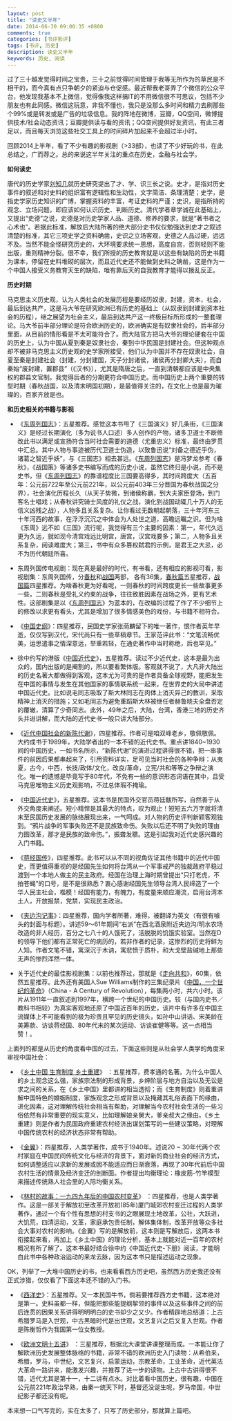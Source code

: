 ```yaml
---
layout: post
title: "读史又半年"
date: 2014-06-30 09:00:35 +0800
comments: true
categories: [书评影评]
tags: [书评, 历史]
description: 读史又半年
keywords: 历史, 阅读
---
```


过了三十越发觉得时间之宝贵，三十之前觉得时间管理于我等无所作为的草民是不相干的，而今真有点只争朝夕的紧迫与仓促感。最近帮我老哥弄了个微信的公众平台，他发现我基本不上微信，觉得像我这样搞IT的不用微信很不可思议，包括不少朋友也有此同感。微信这玩意，非我不懂也，我只是没那么多时间和精力去刷那些个99%或是转发或是广告的垃圾信息。我的阵地在微博，豆瓣，QQ空间，微博提供技术/社会动态资讯；豆瓣提供读与看的资讯；QQ空间提供好友资讯，有此三者足以，而且每天浏览这些社交工具上的时间碎片加起来不会超过半小时。

回顾2014上半年，看了不少有趣的影视剧（>33部），也读了不少好玩的书，在此总结之，广而荐之。总的来说这半年关注的重点在历史，金融与社会学。

<!--more-->

**如何读史**

唐代的历史学家[刘知几](http://zh.wikipedia.org/wiki/%E5%88%98%E7%9F%A5%E5%87%A0)就历史研究提出了才、学、识三长之说。史才，是指对历史事件的叙述和对史料的组织富有逻辑性和生动性，文字简洁、条理清楚；史学，是指史学家历史知识的广博，掌握资料的丰富，考证史料的严谨；史识，是指所持的观念、立场问题，即应该如何认识历史、判断历史。清代学者章学诚在此基础上，又提出“史德”之说，史德是对历史学家人品、道德、修养的要求，就是“著书者之心术也”。若据此标准，解放后大陆所著的绝大部分史书仅仅勉强达到史才之叙述清楚的标准，其它三项史学之资料确凿，史识之立场客观，史德之人品过硬，远远不及。当然不能全怪研究历史的，大环境要求统一思想，高度自宫，否则轻则不能出版，重则精神分裂。很不幸，我们所授的历史教育就是以这些有缺陷的历史书籍为课本，停留在史料堆砌的层次，而且近代史还不能做到史料之确凿，这是作为一个中国人接受义务教育天生的缺陷，唯有靠后天的自我教育才能得以拨乱反正。

**历史时期**

马克思主义历史观，认为人类社会的发展历程是要经历奴隶，封建，资本，社会，最后到达共产，这是马大爷在研究欧洲已有历史的基础上（从奴隶到封建到资本社会的历程），继之展望为社会主义，最后到达共产这一终极目标所形成的一整套理论。马大爷前半部分理论是符合欧洲历史的，欧洲确实是有奴隶社会的，后半部分里面，从目前的情形看是不太可能符合了。而大陆官方把马大爷的理论硬套在中国的历史上，认为中国从夏到秦是奴隶社会，秦到中华民国是封建社会。但这种观点却不被非马克思主义历史观的史学家所接受，他们认为中国并不存在奴隶社会，自夏至秦是封建社会（封建，分封建国，天子分封诸侯，诸侯再分封卿大夫），而自秦始“废封建，置郡县”（《汉书》），尤其是隋唐之后，一直到清朝都应该是中央集权的郡县文官制。我觉得后者的分期更符合中国历史。而中国历史上两个重要的转型时期（春秋战国，以及清末明国初期），是最值得关注的，在文化上也是最为璀璨的，百家齐放是也。

**和历史相关的书籍与影视**

* 《[东周列国志](http://book.douban.com/subject/2002025/)》：五星推荐。感觉这本书甩了《三国演义》好几条街，《三国演义》是经过长期演化（多为说书人口述）多人创作的产物，诸多卫道士不断修改此书以满足或宣扬符合当时社会需要的道德（尤重忠义）标准，最终由罗贯中汇总。其中人物与事迹被历代卫道士伪造，以致鲁迅说“刘备之德近乎伪，诸葛之智近乎妖”，与《三国志》相去甚远。《[东周列国志](http://book.douban.com/subject/2002025/)》是冯梦龙参考《春秋》，《战国策》等诸多史书编写而成的历史小说，虽然它终归是小说，而不是史书，但《[东周列国志](http://book.douban.com/subject/2002025/)》的靠谱程度比三国要高得多，其时间跨度大（五百年：公元前722年至公元前221年，以公元前403年三分晋国为春秋战国之分界），社会演化历程长久（从天子势微，到诸侯称霸，到大夫家臣登场，到门客名士唱戏；从春秋讲究骑士风度的礼仪之战，演化到战国动辄几十万人的无信义凶残之战），人物多且关系复杂。让你看过无数朝起朝落，三十年河东三十年河西的故事，在浮浮沉沉之中体会为人处世之道，高瞻远瞩之识。但为啥《东周》远不如《三国》流行呢，我觉得有三个主要的因素：第一，年代久远更为久远，就如现今清宫戏远比明宫，唐宫，汉宫戏要多；第二，人物多且关系复杂，阅读难度大；第三，书中有众多篡权弑君的示例，是君王之大忌，必不为历代朝廷所喜。

* 东周列国传电视剧：现在真是最好的时代，有书看，还有相应的影视可看，影视剧集：东周列国传，分[春秋](http://movie.douban.com/subject/2341884/)和[战国](http://movie.douban.com/subject/2972189/)两部， 各有36集，[春秋篇](http://movie.douban.com/subject/2341884/)五星推荐，[战国篇](http://movie.douban.com/subject/2972189/)四星推荐。为啥春秋更为好看呢，一则春秋的时间跨度更长一些故事更多一些，二则春秋是受礼义约束的战争，往往致胜因素在战场之外，更有艺术性。这部剧集是以《[东周列国志](http://book.douban.com/subject/2002025/)》为蓝本的，在改编的过程了作了不少细节上的修改以求更有看头，尤其是增加了很多情感美色的戏份，与书籍不相符合。

* 《[中国史纲](http://book.douban.com/subject/1055347/)》：四星推荐，民国史学家张荫麟留下的唯一著作，恨作者英年早逝，仅仅写到汉代，宋代尚只有一些草稿章节。王家范评此书：“文笔流畅优美，运思遣事之情深意远，举重若轻，在通史著作中当时称绝，后也罕见。”

 * 徐中约写的港版《[中国近代史](http://book.douban.com/subject/2376486/)》，五星推荐。读过不少近代史，这本是最为出众的，国内出版的是阉割的，所以要看繁体版。客观就不说了，大凡非大陆出的历史名著大都做得到客观，这本尤为可贵的是作者具备全球视野，能把发生在中国的事情与发生在其他国家的事情联系统一起来，在世界史的大局中讲述中国近代史。比如说毛同志吸取了斯大林同志在肉体上消灭异己的教训，采取精神上消灭的措施；又如毛同志为避免重蹈斯大林被继任者赫鲁晓夫全盘否定的覆辙，清算了少奇同志。此外，49年之后，大陆，台湾，香港三地的历史齐头并进讲解，而大陆的近代史书一般只讲大陆部分。
 
* 《[近代中国社会的新陈代谢](http://book.douban.com/subject/10825612/)》，四星推荐。作者可是咱双峰老乡，敬佩敬佩。大约成书于1989年，大陆学者出的一本不错的近代史书。重点讲1840~1930间的中国历史，一如书名所示，“新陈代谢”的演进过程讲得很不错，把一串事件的前因后果都串起来了，引用资料详实，足可见当时社会的各种争辩：从夷夏，古今，中西，长技/政体/文化，改良/革命，立宪/共和等等之争辩之演化。唯一的遗憾是毕竟写于80年代，不免有一些的意识形态词语在其中，且受马克思唯物主义历史观影响，不过总体瑕不掩瑜。

 * 《[中国近代史](http://book.douban.com/subject/1060025/)》，五星推荐。这本书是民国外交官员蒋廷黻所写，自然善于从外交角度来阐述。短小精悍是其最大的特点，叹为观止！短短五六万字就将清末至民国历史发展的脉络展现出来，一气呵成。对人物的历史评判新颖客观独到。“鸦片战争的军事失败还不是民族致命伤。失败以后还不明了失败的理由力图改革，那才是民族的致命伤。”，振聋发聩。这是引起我对近代史感兴趣的入门书籍。

* 《[蒋经国传](http://book.douban.com/subject/5288371/)》，四星推荐。此书可以从不同的视角佐证其他书籍中的近代中国史，而更值得重视的是经国先生如何将台湾从一个军事戒严的独裁政府平稳过渡到一个本地人做主的民主政府。经国在治理上海时期曾提出“只打老虎，不拍苍蝇”的口号，是不是很熟悉？衷心感谢经国先生领导台湾人民缔造了一个华人民主社会，楷模！经国有能力，有魄力，有度量来顺应潮流，启用台湾本土人，开放报禁，党禁，实现民主政治。

* 《[夹边沟记事](http://book.douban.com/subject/3239549/)》：四星推荐，国内学者所著，难得，被翻译为英文（有很有噱头的封面与标题）。讲述59～61年期间“右派”在西北酒泉附近夹边沟/明水农场改造的非人经历，百分之七八十的人饿死了，活脱脱的饥饿实验室。当然在D的领导下他们都有正常死亡的病历的，若非作者的记录，这惨烈的历史将鲜为人知。作者文笔不错，寓深沉于木讷，寓悲愤于质朴，和大戈壁盐碱地上那些无声的惨烈浑然一体。

* 关于近代史的最佳影视剧集：以前也推荐过，那就是《[走向共和](http://movie.douban.com/subject/1441794/)》，60集，依然五星推荐。此外还有美国人Sue Williams制作的三集纪录片《[中国，一个世纪的革命](http://movie.douban.com/subject/2042115/)》（China - A Century of Revolution），每集两小时，共六小时。该片从1911年一直叙述到1997年，横跨一个世纪的中国历史。较（与国内史书／教科书相较）为真实客观地还原了中国近百年的历史，该片中有许多在中国主流媒体上不可能看到的极为珍贵且罕见的历史镜头，如孙中山讲话、宋美龄在美筹款、访谈蒋经国、80年代末的某次运动、访谈崔健等等。这一点相当赞！。

上面列的都是从历史的角度看中国的过去，下面这些则是从社会学人类学的角度来审视中国社会：

* 《[乡土中国 生育制度 乡土重建](http://book.douban.com/subject/10532835/)》 ：五星推荐，费孝通的名著。为什么中国人的乡土观念这么强，家族宗法制的形成背景，乡绅阶层与地方自治以及无讼是求之间的关系，在《乡土中国》里都讲的相当透彻；而《生育制度》则着重讲解中国特色的婚姻制度，家族观念之形成背景以及掩藏其礼俗表面下的缘由，进化因素，这对理解传统社会相当有帮助，对理解当今农村社会生活的一些习俗依然有非常重要的现实意义，比如理解娘亲舅大，爹亲叔大之缘由。《乡土重建》则是作者为民国政府重建农村经济出谋划策写的一些建议策略，对理解中国传统农村的经济状态非常有帮助。

 * 《[金翼](http://book.douban.com/subject/2988944/)》：四星推荐，人类学著作，成书于1940年。述说20 ~ 30年代两个农村家庭在中国民间传统文化与经济的背景下，面对新的商业社会的经济方式，如何调整适应以求新的发展或因不能适应而日渐衰落，再现了30年代前后中国农村生活的情景及经济变迁的剖断面。作者提出均衡理论：橡皮筋-竹竿模型来描述传统熟人社会里的人际均衡关系。

* 《[林村的故事：一九四九年后的中国农村变革](http://book.douban.com/subject/1082196/)》 ：四星推荐，也是人类学著作。这是一部关于解放初至改革开放初(85年)厦门城郊农村变迁过程的人类学著作，通过一个有个性有思想的村支书的之眼展现土地改革，公社，大跃进，大饥荒，四清运动，文革，家庭承包责任制，解体集体制，改革开放等众多社会大事对农村的影响。《金翼》写的是解放前，这本则是写解放后，这两本书衔接起来看，再加上《乡土中国》的理论分析，基本上就能对近一百年的农村概况有所了解了。这本书最好结合徐中约《中国近代史-下册》阅读，才能明白此书中各种政治运动的来龙去脉，因为这本书只是描述运动之现象。
 
 OK，列举了一大堆中国历史的书，也来看看西方历史吧，虽然西方历史我还没有正式涉猎，仅仅看了下面这本还不错的入门书。

* 《[西洋史](http://book.douban.com/subject/4201719/)》：五星推荐。又一本民国牛书，倘若要推荐西方史书籍，这本绝对是第一。史料虽都一样，但能把那些能提纲挈领的事件以及这些事件之间的前后连贯的因果关系讲得明明明白的史书却少之又少。作者精辟地总结道：上古希腊罗马是入世观，中古黑暗时代是出世观，文艺复兴之后又复入世观。作者是陈衡哲作为我国第一位女教授。

* 《[欧洲文明十五讲](http://book.douban.com/subject/1065142/)》 ：三星推荐，根据北大课堂讲课整理而成。一本能让你了解欧洲历史发展整体脉络的书籍，非常不错的欧洲历史入门读物：从希伯来，希腊，罗马，中世纪，文艺复兴，启蒙运动，宗教革命，工业革命，近代英法大革命一路讲来，能激发兴趣，并推荐了进一步的读物。上古中古讲得很不错，近代尤其是第十一，十二讲有点水。对比着看中国历史，很有趣，中国在公元前221年政治早熟，由秦一统天下时，基督还没诞生呢，罗马帝国，中世纪影子都还没有呢。

本来想一口气写完的，实在太多了，只写了历史部分，那就算上篇吧。
